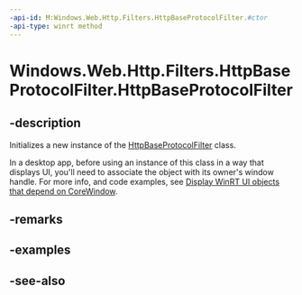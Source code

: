 ```yaml
---
-api-id: M:Windows.Web.Http.Filters.HttpBaseProtocolFilter.#ctor
-api-type: winrt method
---
```


<!-- Method syntax
public HttpBaseProtocolFilter()
-->

# Windows.Web.Http.Filters.HttpBaseProtocolFilter.HttpBaseProtocolFilter

## -description
Initializes a new instance of the [HttpBaseProtocolFilter](httpbaseprotocolfilter.md) class.

In a desktop app, before using an instance of this class in a way that displays UI, you'll need to associate the object with its owner's window handle. For more info, and code examples, see [Display WinRT UI objects that depend on CoreWindow](/windows/apps/develop/ui-input/display-ui-objects#winui-3-with-c).

## -remarks

## -examples

## -see-also
